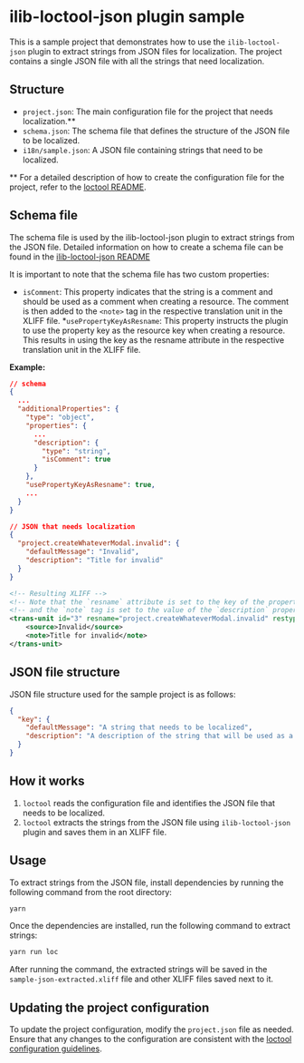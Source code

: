 # ilib-loctool-json plugin sample

This is a sample project that demonstrates how to use the `ilib-loctool-json` plugin to extract strings from JSON files for localization.
The project contains a single JSON file with all the strings that need localization.


## Structure
- `project.json`: The main configuration file for the project that needs localization.** 
- `schema.json`: The schema file that defines the structure of the JSON file to be localized.
- `i18n/sample.json`: A JSON file containing strings that need to be localized. 

** For a detailed description of how to create the configuration file for the project, refer to the [loctool README](https://github.com/iLib-js/ilib-mono/tree/main/packages/loctool#configuration).

## Schema file
The schema file is used by the ilib-loctool-json plugin to extract strings from the JSON file.
Detailed information on how to create a schema file can be found in the [ilib-loctool-json README](https://github.com/iLib-js/ilib-mono/blob/main/packages/ilib-loctool-json/README.md#ilib-loctool-json)

It is important to note that the schema file has two custom properties:
* `isComment`: This property indicates that the string is a comment and should be used as a comment when creating a resource. The comment is then added to the `<note>` tag in the respective translation unit in the XLIFF file.
*`usePropertyKeyAsResname`: This property instructs the plugin to use the property key as the resource key when creating a resource. This results in using the key as the resname attribute in the respective translation unit in the XLIFF file.

**Example:**
```json
// schema
{
  ...
  "additionalProperties": {
    "type": "object",
    "properties": {
      ...
      "description": {
        "type": "string",
        "isComment": true
      }
    },
    "usePropertyKeyAsResname": true,
    ...
  }
}
```

```json
// JSON that needs localization
{
  "project.createWhateverModal.invalid": {
    "defaultMessage": "Invalid",
    "description": "Title for invalid"
  }
}

```

```xml
<!-- Resulting XLIFF -->
<!-- Note that the `resname` attribute is set to the key of the property -->
<!-- and the `note` tag is set to the value of the `description` property -->
<trans-unit id="3" resname="project.createWhateverModal.invalid" restype="string" datatype="json">
    <source>Invalid</source>
    <note>Title for invalid</note>
</trans-unit>

```

## JSON file structure
JSON file structure used for the sample project is as follows:
```json
{
  "key": {
    "defaultMessage": "A string that needs to be localized",
    "description": "A description of the string that will be used as a comment in the `<note>` tag inside the translation unit in the XLIFF file"
  }
}

```

## How it works
1. `loctool` reads the configuration file and identifies the JSON file that needs to be localized.
2. `loctool` extracts the strings from the JSON file using `ilib-loctool-json` plugin and saves them in an XLIFF file.

## Usage
To extract strings from the JSON file, install dependencies by running the following command from the root directory:
```bash
yarn
```

Once the dependencies are installed, run the following command to extract strings:
```bash
yarn run loc
```

After running the command, the extracted strings will be saved in the `sample-json-extracted.xliff` file and other XLIFF files saved next to it.


## Updating the project configuration
To update the project configuration, modify the `project.json` file as needed.
Ensure that any changes to the configuration are consistent with the [loctool configuration guidelines](https://github.com/iLib-js/ilib-mono/tree/main/packages/loctool#configuration).
